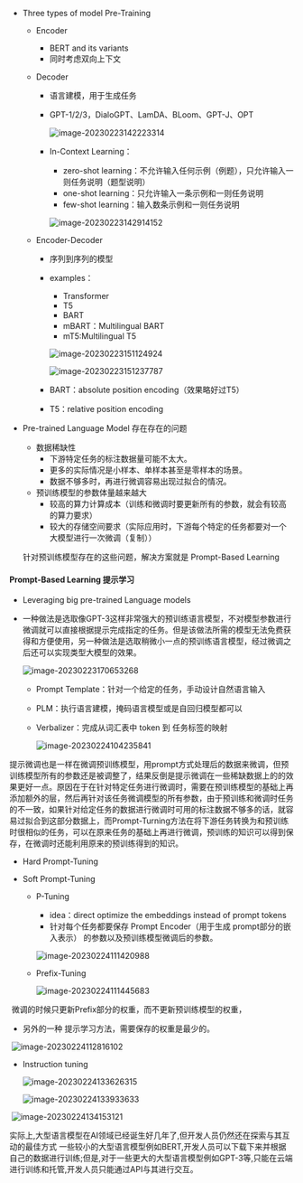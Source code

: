 - Three types of model Pre-Training

  - Encoder

    - BERT and its variants
    - 同时考虑双向上下文

  - Decoder

    - 语言建模，用于生成任务

    - GPT-1/2/3，DialoGPT、LamDA、BLoom、GPT-J、OPT

      ![image-20230223142223314](C:\Users\千江映月\AppData\Roaming\Typora\typora-user-images\image-20230223142223314.png)

    - In-Context Learning：

      - zero-shot learning：不允许输入任何示例（例题），只允许输入一则任务说明（题型说明）
      - one-shot learning：只允许输入一条示例和一则任务说明
      - few-shot learning：输入数条示例和一则任务说明
  
      ![image-20230223142914152](C:\Users\千江映月\AppData\Roaming\Typora\typora-user-images\image-20230223142914152.png)
  
      
  
  - Encoder-Decoder
  
    - 序列到序列的模型
    
    - examples：
    
      - Transformer
      - T5
      - BART
      - mBART：Multilingual BART
      - mT5:Multilingual T5
    
      ![image-20230223151124924](C:\Users\千江映月\AppData\Roaming\Typora\typora-user-images\image-20230223151124924.png)
    
      ![image-20230223151237787](C:\Users\千江映月\AppData\Roaming\Typora\typora-user-images\image-20230223151237787.png)
    
    - BART：absolute position encoding（效果略好过T5）
    - T5：relative position encoding

- Pre-trained Language Model 存在存在的问题

  - 数据稀缺性
    - 下游特定任务的标注数据量可能不太大。
    - 更多的实际情况是小样本、单样本甚至是零样本的场景。
    - 数据不够多时，再进行微调容易出现过拟合的情况。 
  - 预训练模型的参数体量越来越大
    - 较高的算力计算成本（训练和微调时要更新所有的参数，就会有较高的算力要求）
    - 较大的存储空间要求（实际应用时，下游每个特定的任务都要对一个大模型进行一次微调（复制））

  针对预训练模型存在的这些问题，解决方案就是 Prompt-Based Learning

####  Prompt-Based Learning 提示学习

- Leveraging big pre-trained Language models

- 一种做法是选取像GPT-3这样非常强大的预训练语言模型，不对模型参数进行微调就可以直接根据提示完成指定的任务。但是该做法所需的模型无法免费获得和方便使用，另一种做法是选取稍微小一点的预训练语言模型，经过微调之后还可以实现类型大模型的效果。

  ![image-20230223170653268](C:\Users\千江映月\AppData\Roaming\Typora\typora-user-images\image-20230223170653268.png)

  - Prompt Template：针对一个给定的任务，手动设计自然语言输入

  - PLM：执行语言建模，掩码语言模型或是自回归模型都可以

  - Verbalizer：完成从词汇表中 token 到 任务标签的映射

    ![image-20230224104235841](C:\Users\千江映月\AppData\Roaming\Typora\typora-user-images\image-20230224104235841.png)



​	提示微调也是一样在微调预训练模型，用prompt方式处理后的数据来微调，但预训练模型所有的参数还是被调整了，结果反倒是提示微调在一些稀缺数据上的的效果更好一点。原因在于在针对特定任务进行微调时，需要在预训练模型的基础上再添加额外的层，然后再针对该任务微调模型的所有参数，由于预训练和微调时任务的不一致，如果针对给定任务的数据进行微调时可用的标注数据不够多的话，就容易过拟合到这部分数据上，而Prompt-Turning方法在将下游任务转换为和预训练时很相似的任务，可以在原来任务的基础上再进行微调，预训练的知识可以得到保存，在微调时还能利用原来的预训练得到的知识。

- Hard Prompt-Tuning

- Soft Prompt-Tuning

  - P-Tuning

    - idea：direct optimize the embeddings instead of prompt tokens
    - 针对每个任务都要保存 Prompt Encoder（用于生成 prompt部分的嵌入表示） 的参数以及预训练模型微调后的参数。

    ![image-20230224111420988](C:\Users\千江映月\AppData\Roaming\Typora\typora-user-images\image-20230224111420988.png)

  - Prefix-Tuning

    ![image-20230224111445683](C:\Users\千江映月\AppData\Roaming\Typora\typora-user-images\image-20230224111445683.png)

​		微调的时候只更新Prefix部分的权重，而不更新预训练模型的权重，

- 另外的一种 提示学习方法，需要保存的权重是最少的。

​		![image-20230224112816102](C:\Users\千江映月\AppData\Roaming\Typora\typora-user-images\image-20230224112816102.png)



- Instruction tuning

  ![image-20230224133626315](C:\Users\千江映月\AppData\Roaming\Typora\typora-user-images\image-20230224133626315.png)

  ![image-20230224133933633](C:\Users\千江映月\AppData\Roaming\Typora\typora-user-images\image-20230224133933633.png)

​		![image-20230224134153121](C:\Users\千江映月\AppData\Roaming\Typora\typora-user-images\image-20230224134153121.png)



































实际上,大型语言模型在AI领域已经诞生好几年了,但开发人员仍然还在探索与其互动的最佳方式 一些较小的大型语言模型例如BERT,开发人员可以下载下来并根据自己的数据进行训练;但是,对于一些更大的大型语言模型例如GPT-3等,只能在云端进行训练和托管,开发人员只能通过API与其进行交互。